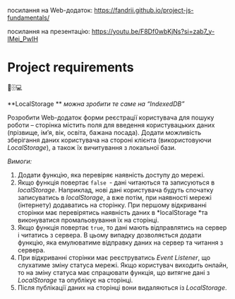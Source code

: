 посилання на Web-додаток:
https://fandrii.github.io/project-js-fundamentals/

посилання на презентацію:
https://youtu.be/F8Df0wbKjNs?si=zab7_y-IMei_PwIH



# Project requirements
💾🗄️💻

**LocalStorage **
*можна зробити те саме на “IndexedDB”*

Розробити Web-додаток форми реєстрації користувача для пошуку роботи – сторінка містить поля для введення користувацьких даних (прізвище, ім’я, вік, освіта, бажана посада). Додати можливість зберігання даних користувача на стороні клієнта (використовуючи *LocalStorage*), а також їх вичитування з локальної бази.

*Вимоги:*
1.    Додати функцію, яка перевіряє наявність доступу до мережі.
2.    Якщо функція повертає `false `- дані читаються та записуються в *localStorage*. Наприклад, нові дані користувача будуть спочатку записуватись в *localStorage*, а вже потім, при наявності мережі (інтернету) додаватись на сторінку. При першому відкриванні сторінки має перевірятись наявність даних в *localStorage *та виконуватися промальовування їх на сторінці.
3.    Якщо функція повертає  `true`, то дані мають відправлятись на сервер і читатись з сервера. В цьому випадку дозволяється додати функцію, яка емулюватиме відправку даних на сервер та читання з сервера.
4.    При відкриванні сторінки має реєструватись *Event Listener*, що слухатиме зміну статуса мережі. Якщо користувач виходить онлайн, то на зміну статуса має спрацювати функція, що витягне дані з *LocalStorage* та опублікує на сторінці. 
5.    Після публікації даних на сторінці вони видаляються із *LocalStorage*.
